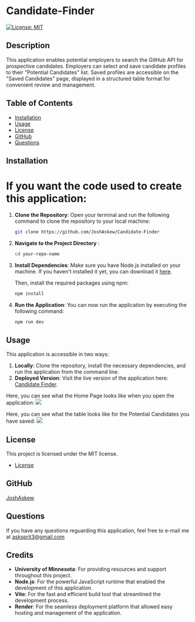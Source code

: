 # Candidate-Finder
[![License: MIT](https://img.shields.io/badge/License-MIT-yellow.svg)](https://opensource.org/licenses/MIT)

## Description
This application enables potential employers to search the GitHub API for prospective candidates. Employers can select and save candidate profiles to their "Potential Candidates" list. Saved profiles are accessible on the "Saved Candidates" page, displayed in a structured table format for convenient review and management.

## Table of Contents
* [Installation](#installation)
* [Usage](#usage)
* [License](#license)
* [GitHub](#github)
* [Questions](#questions)

## Installation
# If you want the code used to create this application:
1. **Clone the Repository**:
   Open your terminal and run the following command to clone the repository to your local machine:

   ```bash
   git clone https://github.com/JoshAskew/Candidate-Finder 

2. **Navigate to the Project Directory** :

    ```bash
    cd your-repo-name
3. **Install Dependencies**: 
    Make sure you have Node.js installed on your machine. If you haven't installed it yet, you can download it [here](https://nodejs.org/en).

    Then, install the required packages using npm:
    ```bash
    npm install
4. **Run the Application**: 
    You can now run the application by executing the following command:
    ```bash
    npm run dev
## Usage
This application is accessible in two ways:

1. **Locally**: Clone the repository, install the necessary dependencies, and run the application from the command line.
2. **Deployed Version**: Visit the live version of the application here: [Candidate Finder](https://candidate-finder.onrender.com/).


Here, you can see what the Home Page looks like when you open the application:
<img src='./images/Home.png'>

Here, you can see what the table looks like for the Potential Candidates you have saved: 
<img src='./images/Saved.png'>


## License
This project is licensed under the MIT license.


* [License](https://opensource.org/license/mit)

## GitHub
[JoshAskew](https://github.com/JoshAskew)

## Questions
If you have any questions reguarding this application, feel free to e-mail me at asksprit3@gmail.com

## Credits
- **University of Minnesota**: For providing resources and support throughout this project.
- **Node.js**: For the powerful JavaScript runtime that enabled the development of this application.
- **Vite**: For the fast and efficient build tool that streamlined the development process.
- **Render**: For the seamless deployment platform that allowed easy hosting and management of the application.
